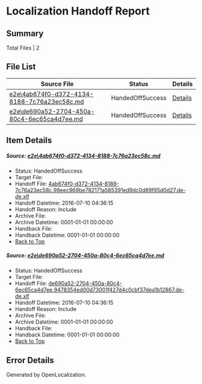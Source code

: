 # <a name='report-top'></a> Localization Handoff Report

## Summary
 Total Files | 2

## File List
 Source File | Status | Details 
 ----------- | ------ | ------- 
 [e2e\4ab674f0-d372-4134-8188-7c76a23ec58c.md](https://github.com/OpenLocalizationTestOrg/oltest/blob/9c0de5681e5e69595eecff65122461c05d17b74b/e2e/4ab674f0-d372-4134-8188-7c76a23ec58c.md) | HandedOffSuccess | [Details](#ffbb7c6b45d34e65882d03d84a4679aaa47e079f1)
 [e2e\de690a52-2704-450a-80c4-6ec65ca4d7ee.md](https://github.com/OpenLocalizationTestOrg/oltest/blob/9c0de5681e5e69595eecff65122461c05d17b74b/e2e/de690a52-2704-450a-80c4-6ec65ca4d7ee.md) | HandedOffSuccess | [Details](#013d1ecfafc78e58591921e24f70d30ac1c7028a4)

## Item Details
##### <a name='ffbb7c6b45d34e65882d03d84a4679aaa47e079f1'></a> Source: [e2e\4ab674f0-d372-4134-8188-7c76a23ec58c.md](https://github.com/OpenLocalizationTestOrg/oltest/blob/9c0de5681e5e69595eecff65122461c05d17b74b/e2e/4ab674f0-d372-4134-8188-7c76a23ec58c.md)
* Status: HandedOffSuccess
* Target File: 
* Handoff File: [4ab674f0-d372-4134-8188-7c76a23ec58c.98eec969be782171a585391ed9dc0d89f95d0d27.de-de.xlf](https://github.com/OpenLocalizationTestOrg/olhandoff-e2e/blob/f74409fa8197e1f4c90d6282498bcd7b9980d29f/ol-handoff/OpenLocalizationTestOrg/oltest-dede-fly/ci/ht/4ab674f0-d372-4134-8188-7c76a23ec58c.98eec969be782171a585391ed9dc0d89f95d0d27.de-de.xlf)
* Handoff Datetime: 2016-07-10 04:36:15
* Handoff Reason: Include
* Archive File: 
* Archive Datetime: 0001-01-01 00:00:00
* Handback File: 
* Handback Datetime: 0001-01-01 00:00:00
* [Back to Top](#report-top)

##### <a name='013d1ecfafc78e58591921e24f70d30ac1c7028a4'></a> Source: [e2e\de690a52-2704-450a-80c4-6ec65ca4d7ee.md](https://github.com/OpenLocalizationTestOrg/oltest/blob/9c0de5681e5e69595eecff65122461c05d17b74b/e2e/de690a52-2704-450a-80c4-6ec65ca4d7ee.md)
* Status: HandedOffSuccess
* Target File: 
* Handoff File: [de690a52-2704-450a-80c4-6ec65ca4d7ee.9478354ed00d73001f427d4c0cbf37dea1b12867.de-de.xlf](https://github.com/OpenLocalizationTestOrg/olhandoff-e2e/blob/f74409fa8197e1f4c90d6282498bcd7b9980d29f/ol-handoff/OpenLocalizationTestOrg/oltest-dede-fly/ci/ht/de690a52-2704-450a-80c4-6ec65ca4d7ee.9478354ed00d73001f427d4c0cbf37dea1b12867.de-de.xlf)
* Handoff Datetime: 2016-07-10 04:36:15
* Handoff Reason: Include
* Archive File: 
* Archive Datetime: 0001-01-01 00:00:00
* Handback File: 
* Handback Datetime: 0001-01-01 00:00:00
* [Back to Top](#report-top)


## Error Details

Generated by OpenLocalization.
